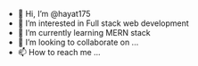 - 👋 Hi, I’m @hayat175
- 👀 I’m interested in Full stack web development
- 🌱 I’m currently learning MERN stack
- 💞️ I’m looking to collaborate on ...
- 📫 How to reach me ...

<!---
hayat175/hayat175 is a ✨ special ✨ repository because its `README.md` (this file) appears on your GitHub profile.
You can click the Preview link to take a look at your changes.
--->
